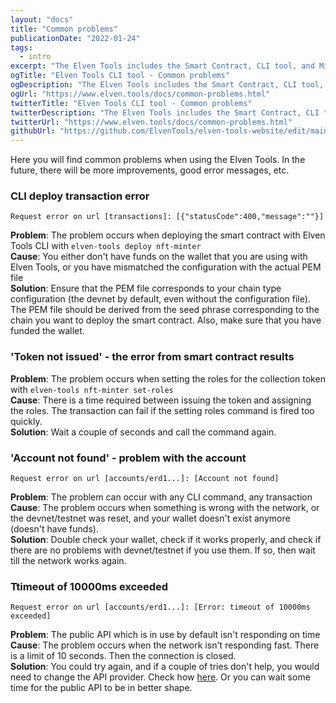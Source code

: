```yaml
---
layout: "docs"
title: "Common problems"
publicationDate: "2022-01-24"
tags:
  - intro
excerpt: "The Elven Tools includes the Smart Contract, CLI tool, and Minter Dapp for NFT launches. Every part of it can be used as a separate tool."
ogTitle: "Elven Tools CLI tool - Common problems"
ogDescription: "The Elven Tools includes the Smart Contract, CLI tool, and Minter Dapp for NFT launches. Every part of it can be used as a separate tool."
ogUrl: "https://www.elven.tools/docs/common-problems.html"
twitterTitle: "Elven Tools CLI tool - Common problems"
twitterDescription: "The Elven Tools includes the Smart Contract, CLI tool, and Minter Dapp for NFT launches. Every part of it can be used as a separate tool."
twitterUrl: "https://www.elven.tools/docs/common-problems.html"
githubUrl: "https://github.com/ElvenTools/elven-tools-website/edit/main/src/docs/common-problems.md"
---
```


Here you will find common problems when using the Elven Tools. In the future, there will be more improvements, good error messages, etc.

### CLI deploy transaction error

`Request error on url [transactions]: [{"statusCode":400,"message":""}]`

**Problem**: The problem occurs when deploying the smart contract with Elven Tools CLI with `elven-tools deploy nft-minter` \
**Cause**: You either don't have funds on the wallet that you are using with Elven Tools, or you have mismatched the configuration with the actual PEM file \
**Solution**: Ensure that the PEM file corresponds to your chain type configuration (the devnet by default, even without the configuration file). The PEM file should be derived from the seed phrase corresponding to the chain you want to deploy the smart contract. Also, make sure that you have funded the wallet.

### 'Token not issued' - the error from smart contract results

**Problem**: The problem occurs when setting the roles for the collection token with `elven-tools nft-minter set-roles` \
**Cause**: There is a time required between issuing the token and assigning the roles. The transaction can fail if the setting roles command is fired too quickly. \
**Solution**: Wait a couple of seconds and call the command again.

### 'Account not found' - problem with the account

`Request error on url [accounts/erd1...]: [Account not found]`

**Problem**: The problem can occur with any CLI command, any transaction  \
**Cause**: The problem occurs when something is wrong with the network, or the devnet/testnet was reset, and your wallet doesn't exist anymore (doesn't have funds).  \
**Solution**: Double check your wallet, check if it works properly, and check if there are no problems with devnet/testnet if you use them. If so, then wait till the network works again.

### Ttimeout of 10000ms exceeded

`Request error on url [accounts/erd1...]: [Error: timeout of 10000ms exceeded]`

**Problem**: The public API which is in use by default isn't responding on time  \
**Cause**: The problem occurs when the network isn't responding fast. There is a limit of 10 seconds. Then the connection is closed.  \
**Solution**: You could try again, and if a couple of tries don't help, you would need to change the API provider. Check how [here](https://www.elven.tools/docs/recipes.html#custom-api-endpoints). Or you can wait some time for the public API to be in better shape.
